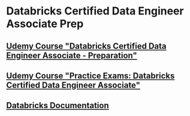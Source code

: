 # Databricks Certified Data Engineer Associate Prep


## [Udemy Course **"Databricks Certified Data Engineer Associate - Preparation"**](./Udemy-Course__Preparation/index.md)

## [Udemy Course **"Practice Exams: Databricks Certified Data Engineer Associate"**](https://external-teksystems.udemy.com/course/practice-exams-databricks-certified-data-engineer-associate/)

## [Databricks Documentation](https://docs.databricks.com/)

